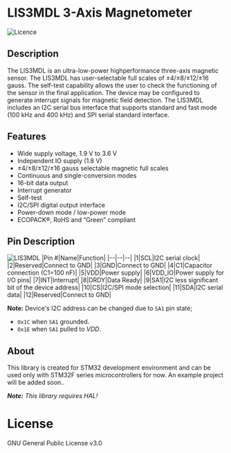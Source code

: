 # LIS3MDL 3-Axis Magnetometer
![Licence](https://img.shields.io/badge/License-GPL--3.0-orange)
## Description
The LIS3MDL is an ultra-low-power highperformance three-axis magnetic sensor. The LIS3MDL has user-selectable full scales of  ±4/±8/±12/±16 gauss. The self-test capability allows the user to check the functioning of the sensor in the final application. The device may be configured to generate interrupt signals for magnetic field detection. The LIS3MDL includes an I2C serial bus interface that supports standard and fast mode (100 kHz and 400 kHz) and SPI serial standard interface.
## Features
- Wide supply voltage, 1.9 V to 3.6 V
- Independent IO supply (1.8 V)
- ±4/±8/±12/±16 gauss selectable magnetic full scales
- Continuous and single-conversion modes
- 16-bit data output
- Interrupt generator
- Self-test
- I2C/SPI digital output interface
- Power-down mode / low-power mode
- ECOPACK®, RoHS and “Green” compliant
## Pin Description
![LIS3MDL](https://tmbroadcast.es/wp-content/uploads/2013/08/n60_028.jpg)
|Pin #|Name|Function|
|--|--|--|
|1|SCL|I2C serial clock|
|2|Reserved|Connect to GND|
|3|GND|Connect to GND|
|4|C1|Capacitor connection (C1=100 nF)|
|5|VDD|Power supply|
|6|VDD_IO|Power supply for I/O pins|
|7|INT|Interrupt|
|8|DRDY|Data Ready|
|9|SA1|I2C less significant bit of the device address|
|10|CS|I2C/SPI mode selection|
|11|SDA|I2C serial data|
|12|Reserved|Connect to GND|

**Note:** Device's I2C address can be changed due to `SA1` pin state;
- `Ox1C` when `SA1` grounded.
- `Ox1E` when `SA1` pulled to *VDD*.

## About
This library is created for STM32 development environment and can be used only with STM32F series microcontrollers for now. An example project will be added soon..

***Note:**  This library requires HAL!*

# License
GNU General Public License v3.0